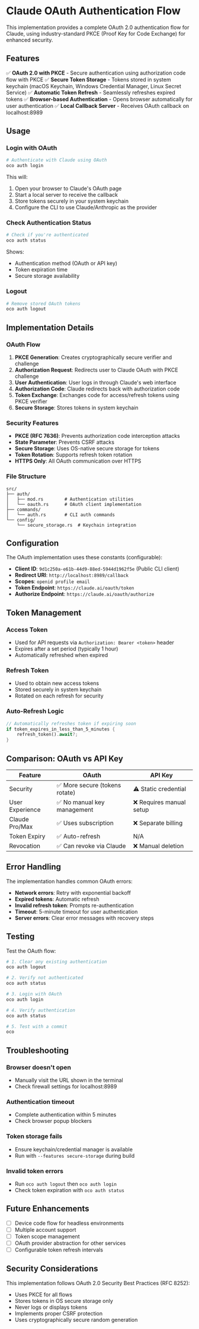 # Claude OAuth Authentication Flow

This implementation provides a complete OAuth 2.0 authentication flow for Claude, using industry-standard PKCE (Proof Key for Code Exchange) for enhanced security.

## Features

✅ **OAuth 2.0 with PKCE** - Secure authentication using authorization code flow with PKCE
✅ **Secure Token Storage** - Tokens stored in system keychain (macOS Keychain, Windows Credential Manager, Linux Secret Service)
✅ **Automatic Token Refresh** - Seamlessly refreshes expired tokens
✅ **Browser-based Authentication** - Opens browser automatically for user authentication
✅ **Local Callback Server** - Receives OAuth callback on localhost:8989

## Usage

### Login with OAuth

```bash
# Authenticate with Claude using OAuth
oco auth login
```

This will:
1. Open your browser to Claude's OAuth page
2. Start a local server to receive the callback
3. Store tokens securely in your system keychain
4. Configure the CLI to use Claude/Anthropic as the provider

### Check Authentication Status

```bash
# Check if you're authenticated
oco auth status
```

Shows:
- Authentication method (OAuth or API key)
- Token expiration time
- Secure storage availability

### Logout

```bash
# Remove stored OAuth tokens
oco auth logout
```

## Implementation Details

### OAuth Flow

1. **PKCE Generation**: Creates cryptographically secure verifier and challenge
2. **Authorization Request**: Redirects user to Claude OAuth with PKCE challenge
3. **User Authentication**: User logs in through Claude's web interface
4. **Authorization Code**: Claude redirects back with authorization code
5. **Token Exchange**: Exchanges code for access/refresh tokens using PKCE verifier
6. **Secure Storage**: Stores tokens in system keychain

### Security Features

- **PKCE (RFC 7636)**: Prevents authorization code interception attacks
- **State Parameter**: Prevents CSRF attacks
- **Secure Storage**: Uses OS-native secure storage for tokens
- **Token Rotation**: Supports refresh token rotation
- **HTTPS Only**: All OAuth communication over HTTPS

### File Structure

```
src/
├── auth/
│   ├── mod.rs        # Authentication utilities
│   └── oauth.rs      # OAuth client implementation
├── commands/
│   └── auth.rs       # CLI auth commands
└── config/
    └── secure_storage.rs  # Keychain integration
```

## Configuration

The OAuth implementation uses these constants (configurable):

- **Client ID**: `9d1c250a-e61b-44d9-88ed-5944d1962f5e` (Public CLI client)
- **Redirect URI**: `http://localhost:8989/callback`
- **Scopes**: `openid profile email`
- **Token Endpoint**: `https://claude.ai/oauth/token`
- **Authorize Endpoint**: `https://claude.ai/oauth/authorize`

## Token Management

### Access Token
- Used for API requests via `Authorization: Bearer <token>` header
- Expires after a set period (typically 1 hour)
- Automatically refreshed when expired

### Refresh Token
- Used to obtain new access tokens
- Stored securely in system keychain
- Rotated on each refresh for security

### Auto-Refresh Logic
```rust
// Automatically refreshes token if expiring soon
if token_expires_in_less_than_5_minutes {
    refresh_token().await?;
}
```

## Comparison: OAuth vs API Key

| Feature | OAuth | API Key |
|---------|--------|---------|
| Security | ✅ More secure (tokens rotate) | ⚠️ Static credential |
| User Experience | ✅ No manual key management | ❌ Requires manual setup |
| Claude Pro/Max | ✅ Uses subscription | ❌ Separate billing |
| Token Expiry | ✅ Auto-refresh | N/A |
| Revocation | ✅ Can revoke via Claude | ❌ Manual deletion |

## Error Handling

The implementation handles common OAuth errors:

- **Network errors**: Retry with exponential backoff
- **Expired tokens**: Automatic refresh
- **Invalid refresh token**: Prompts re-authentication
- **Timeout**: 5-minute timeout for user authentication
- **Server errors**: Clear error messages with recovery steps

## Testing

Test the OAuth flow:

```bash
# 1. Clear any existing authentication
oco auth logout

# 2. Verify not authenticated
oco auth status

# 3. Login with OAuth
oco auth login

# 4. Verify authentication
oco auth status

# 5. Test with a commit
oco
```

## Troubleshooting

### Browser doesn't open
- Manually visit the URL shown in the terminal
- Check firewall settings for localhost:8989

### Authentication timeout
- Complete authentication within 5 minutes
- Check browser popup blockers

### Token storage fails
- Ensure keychain/credential manager is available
- Run with `--features secure-storage` during build

### Invalid token errors
- Run `oco auth logout` then `oco auth login`
- Check token expiration with `oco auth status`

## Future Enhancements

- [ ] Device code flow for headless environments
- [ ] Multiple account support
- [ ] Token scope management
- [ ] OAuth provider abstraction for other services
- [ ] Configurable token refresh intervals

## Security Considerations

This implementation follows OAuth 2.0 Security Best Practices (RFC 8252):
- Uses PKCE for all flows
- Stores tokens in OS secure storage only
- Never logs or displays tokens
- Implements proper CSRF protection
- Uses cryptographically secure random generation